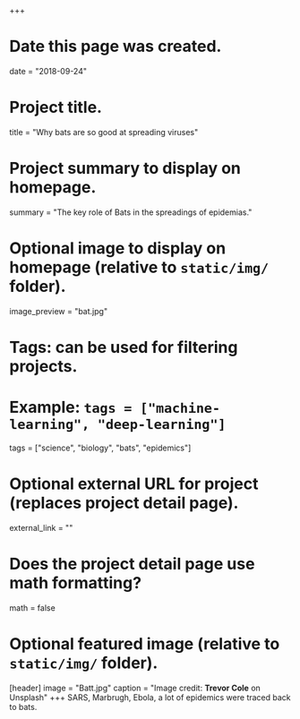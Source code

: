 +++
# Date this page was created.
date = "2018-09-24"

# Project title.
title = "Why bats are so good at spreading viruses"

# Project summary to display on homepage.
summary = "The key role of Bats in the spreadings of epidemias."

# Optional image to display on homepage (relative to `static/img/` folder).
image_preview = "bat.jpg"

# Tags: can be used for filtering projects.
# Example: `tags = ["machine-learning", "deep-learning"]`
tags = ["science", "biology", "bats", "epidemics"]

# Optional external URL for project (replaces project detail page).
external_link = ""

# Does the project detail page use math formatting?
math = false

# Optional featured image (relative to `static/img/` folder).
[header]
image = "Batt.jpg"
caption = "Image credit: **Trevor Cole** on Unsplash"
+++
SARS, Marbrugh, Ebola, a lot of epidemics were traced back to bats.  

